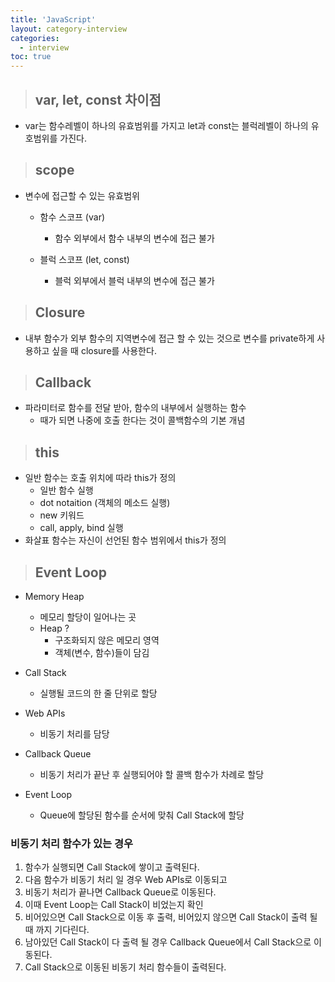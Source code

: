 ```yaml
---
title: 'JavaScript'
layout: category-interview
categories:
  - interview
toc: true
---
```


> ## var, let, const 차이점

- var는 함수레벨이 하나의 유효범위를 가지고 let과 const는 블럭레벨이 하나의 유호범위를 가진다.

> ## scope

- 변수에 접근할 수 있는 유효범위

  - 함수 스코프 (var)

    - 함수 외부에서 함수 내부의 변수에 접근 불가

  - 블럭 스코프 (let, const)
    - 블럭 외부에서 블럭 내부의 변수에 접근 불가

> ## Closure

- 내부 함수가 외부 함수의 지역변수에 접근 할 수 있는 것으로 변수를 private하게 사용하고 싶을 때 closure를 사용한다.

> ## Callback

- 파라미터로 함수를 전달 받아, 함수의 내부에서 실행하는 함수
  - 때가 되면 나중에 호출 한다는 것이 콜백함수의 기본 개념

> ## this

- 일반 함수는 호출 위치에 따라 this가 정의
  - 일반 함수 실행
  - dot notaition (객체의 메소드 실행)
  - new 키워드
  - call, apply, bind 실행
- 화살표 함수는 자신이 선언된 함수 범위에서 this가 정의

> ## Event Loop

- Memory Heap
  - 메모리 할당이 일어나는 곳
  - Heap ?
    - 구조화되지 않은 메모리 영역
    - 객체(변수, 함수)들이 담김
- Call Stack

  - 실행될 코드의 한 줄 단위로 할당

- Web APIs

  - 비동기 처리를 담당

- Callback Queue

  - 비동기 처리가 끝난 후 실행되어야 할 콜백 함수가 차례로 할당

- Event Loop
  - Queue에 할당된 함수를 순서에 맞춰 Call Stack에 할당

### 비동기 처리 함수가 있는 경우

1. 함수가 실행되면 Call Stack에 쌓이고 출력된다.
2. 다음 함수가 비동기 처리 일 경우 Web APIs로 이동되고
3. 비동기 처리가 끝나면 Callback Queue로 이동된다.
4. 이때 Event Loop는 Call Stack이 비었는지 확인
5. 비어있으면 Call Stack으로 이동 후 출력, 비어있지 않으면 Call Stack이 출력 될 때 까지 기다린다.
6. 남아있던 Call Stack이 다 출력 될 경우 Callback Queue에서 Call Stack으로 이동된다.
7. Call Stack으로 이동된 비동기 처리 함수들이 출력된다.
